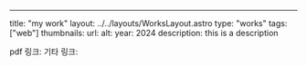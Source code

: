 ---
title: "my work"
layout:  ../../layouts/WorksLayout.astro
type: "works"
tags: ["web"]
thumbnails:
	url:
	alt:
year: 2024
description: this is a description

pdf 링크:
기타 링크: